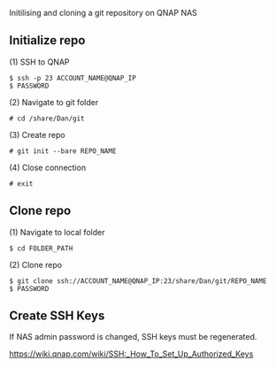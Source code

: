 Initilising and cloning a git repository on QNAP NAS


Initialize repo
---

(1) SSH to QNAP

```
$ ssh -p 23 ACCOUNT_NAME@QNAP_IP
$ PASSWORD
```

(2) Navigate to git folder

```
# cd /share/Dan/git
```

(3) Create repo

```
# git init --bare REPO_NAME
```

(4) Close connection

```
# exit
```

Clone repo
---

(1) Navigate to local folder

```
$ cd FOLDER_PATH
```

(2) Clone repo

```
$ git clone ssh://ACCOUNT_NAME@QNAP_IP:23/share/Dan/git/REPO_NAME
$ PASSWORD
```

Create SSH Keys
---

If NAS admin password is changed, SSH keys must be regenerated.

https://wiki.qnap.com/wiki/SSH:_How_To_Set_Up_Authorized_Keys
